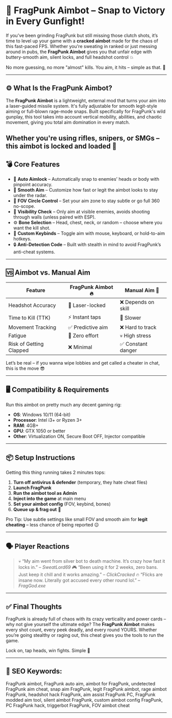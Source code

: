 # 🎯 FragPunk Aimbot – Snap to Victory in Every Gunfight!

If you’ve been grinding FragPunk but still missing those clutch shots, it’s time to level up your game with a **cracked aimbot** made for the chaos of this fast-paced FPS. Whether you're sweating in ranked or just messing around in pubs, the **FragPunk Aimbot** gives you that unfair edge with buttery-smooth aim, silent locks, and full headshot control 💥

No more guessing, no more "almost" kills. You aim, it hits – simple as that. 🤖

---

## ⚙️ What Is the FragPunk Aimbot?

The **FragPunk Aimbot** is a lightweight, external mod that turns your aim into a laser-guided missile system. It's fully adjustable for smooth legit-style aiming or full-blown rage-mode snaps. Built specifically for FragPunk's wild gunplay, this tool takes into account vertical mobility, abilities, and chaotic movement, giving you total aim domination in every match.

Whether you're using rifles, snipers, or SMGs – this aimbot is locked and loaded 🔫
---

## 💣 Core Features

* 🎯 **Auto Aimlock** – Automatically snap to enemies’ heads or body with pinpoint accuracy.
* 🧊 **Smooth Aim** – Customize how fast or legit the aimbot looks to stay under the radar.
* 🧠 **FOV Circle Control** – Set your aim zone to stay subtle or go full 360 no-scope.
* 👀 **Visibility Check** – Only aim at visible enemies, avoids shooting through walls (unless paired with ESP).
* ⚙️ **Bone Selection** – Head, chest, neck, or random – choose where you want the kill shot.
* 🧩 **Custom Keybinds** – Toggle aim with mouse, keyboard, or hold-to-aim hotkeys.
* 🔒 **Anti-Detection Code** – Built with stealth in mind to avoid FragPunk’s anti-cheat systems.

---

## 🆚 Aimbot vs. Manual Aim

| Feature                 | FragPunk Aimbot 🔥 | Manual Aim 😤      |
| ----------------------- | ------------------ | ------------------ |
| Headshot Accuracy       | 💯 Laser-locked    | ❌ Depends on skill |
| Time to Kill (TTK)      | ⚡ Instant taps     | 🐌 Slower          |
| Movement Tracking       | ✅ Predictive aim   | ❌ Hard to track    |
| Fatigue                 | 🛌 Zero effort     | 💀 High stress     |
| Risk of Getting Clapped | ❌ Minimal          | ✅ Constant danger  |

Let’s be real – if you wanna wipe lobbies and get called a cheater in chat, this is the move 😎

---

## 🖥️ Compatibility & Requirements

Run this aimbot on pretty much any decent gaming rig:

* **OS**: Windows 10/11 (64-bit)
* **Processor**: Intel i3+ or Ryzen 3+
* **RAM**: 4GB+
* **GPU**: GTX 1050 or better
* **Other**: Virtualization ON, Secure Boot OFF, Injector compatible

---

## 📦 Setup Instructions

Getting this thing running takes 2 minutes tops:

1. **Turn off antivirus & defender** (temporary, they hate cheat files)
2. **Launch FragPunk**
3. **Run the aimbot tool as Admin**
4. **Inject into the game** at main menu
5. **Set your aimbot config** (FOV, keybind, bones)
6. **Queue up & frag out** 🤘

Pro Tip: Use subtle settings like small FOV and smooth aim for **legit cheating** – less chance of being reported 😉

---

## 🗣️ Player Reactions

> 💀 “My aim went from silver bot to death machine. It’s crazy how fast it locks in.” – *SweatLord69*
> 🎮 “Been using it for 2 weeks, zero bans. Just keep it chill and it works amazing.” – *ClickCracked*
> 🔥 “Flicks are insane now. Literally got accused every other round lol.” – *FragGod.exe*

---

## ✅ Final Thoughts

FragPunk is already full of chaos with its crazy verticality and power cards – why not give yourself the ultimate edge? The **FragPunk Aimbot** makes every shot count, every peek deadly, and every round YOURS. Whether you’re going stealthy or raging out, this cheat gives you the tools to run the game.

Lock on, tap heads, win fights. Simple 👑

---

## 🔑 SEO Keywords:

FragPunk aimbot, FragPunk auto aim, aimbot for FragPunk, undetected FragPunk aim cheat, snap aim FragPunk, legit FragPunk aimbot, rage aimbot FragPunk, headshot hack FragPunk, aim assist FragPunk PC, FragPunk modded aim tool, silent aimbot FragPunk, custom aimbot config FragPunk, PC FragPunk hack, triggerbot FragPunk, FOV aimbot cheat

---
